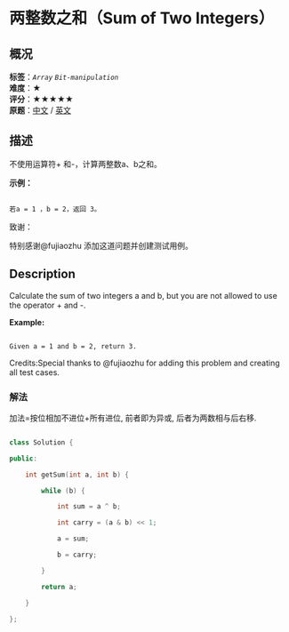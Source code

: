 # 两整数之和（Sum of Two Integers）
## 概况
**标签**：*`Array`*  *`Bit-manipulation`*<br>
**难度**：★<br>
**评分**：★★★★★<br>
**原题**：[中文](https://leetcode-cn.com/problems/sum-of-two-integers) / [英文](https://leetcode.com/problems/sum-of-two-integers)
## 描述

不使用运算符+ 和-，计算两整数a、b之和。



**示例：**

```

若a = 1 ，b = 2，返回 3。

```



致谢：

特别感谢@fujiaozhu 添加这道问题并创建测试用例。



## Description

Calculate the sum of two integers a and b, but you are not allowed to use the operator + and -.



**Example:**

```

Given a = 1 and b = 2, return 3.

```



Credits:Special thanks to @fujiaozhu for adding this problem and creating all test cases.





### 解法

加法=按位相加不进位+所有进位, 前者即为异或, 后者为两数相与后右移.

```c++

class Solution {

public:

    int getSum(int a, int b) {

        while (b) {

            int sum = a ^ b;

            int carry = (a & b) << 1;

            a = sum;

            b = carry;

        }

        return a;

    }

};

```
